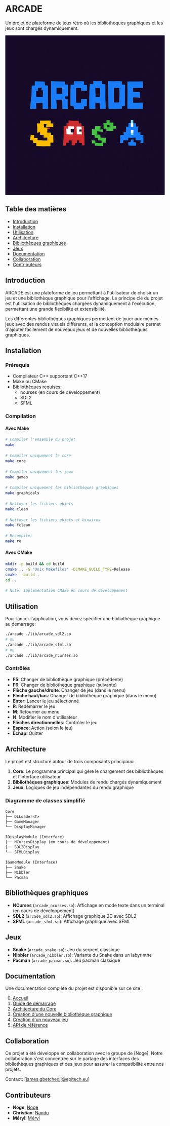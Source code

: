 # ARCADE

Un projet de plateforme de jeux rétro où les bibliothèques graphiques et les jeux sont chargés dynamiquement.

![Arcade Logo](doc/images/arcade_logo.png)

## Table des matières
- [Introduction](#introduction)
- [Installation](#installation)
- [Utilisation](#utilisation)
- [Architecture](#architecture)
- [Bibliothèques graphiques](#bibliothèques-graphiques)
- [Jeux](#jeux)
- [Documentation](#documentation)
- [Collaboration](#collaboration)
- [Contributeurs](#contributeurs)

## Introduction

ARCADE est une plateforme de jeu permettant à l'utilisateur de choisir un jeu et une bibliothèque graphique pour l'affichage. Le principe clé du projet est l'utilisation de bibliothèques chargées dynamiquement à l'exécution, permettant une grande flexibilité et extensibilité.

Les différentes bibliothèques graphiques permettent de jouer aux mêmes jeux avec des rendus visuels différents, et la conception modulaire permet d'ajouter facilement de nouveaux jeux et de nouvelles bibliothèques graphiques.

## Installation

### Prérequis
- Compilateur C++ supportant C++17
- Make ou CMake
- Bibliothèques requises:
  - ncurses (en cours de développement)
  - SDL2
  - SFML

### Compilation

#### Avec Make
```bash
# Compiler l'ensemble du projet
make

# Compiler uniquement le core
make core

# Compiler uniquement les jeux
make games

# Compiler uniquement les bibliothèques graphiques
make graphicals

# Nettoyer les fichiers objets
make clean

# Nettoyer les fichiers objets et binaires
make fclean

# Recompiler
make re
```

#### Avec CMake
```bash
mkdir -p build && cd build
cmake .. -G "Unix Makefiles" -DCMAKE_BUILD_TYPE=Release
cmake --build .
cd ..

# Note: Implémentation CMake en cours de développement
```

## Utilisation

Pour lancer l'application, vous devez spécifier une bibliothèque graphique au démarrage:

```bash
./arcade ./lib/arcade_sdl2.so
# ou
./arcade ./lib/arcade_sfml.so
# ou 
./arcade ./lib/arcade_ncurses.so
```

### Contrôles
- **F5**: Changer de bibliothèque graphique (précédente)
- **F6**: Changer de bibliothèque graphique (suivante)
- **Flèche gauche/droite**: Changer de jeu (dans le menu)
- **Flèche haut/bas**: Changer de bibliothèque graphique (dans le menu)
- **Enter**: Lancer le jeu sélectionné
- **R**: Redémarrer le jeu
- **M**: Retourner au menu
- **N**: Modifier le nom d'utilisateur
- **Flèches directionnelles**: Contrôler le jeu
- **Espace**: Action (selon le jeu)
- **Échap**: Quitter

## Architecture

Le projet est structuré autour de trois composants principaux:
1. **Core**: Le programme principal qui gère le chargement des bibliothèques et l'interface utilisateur
2. **Bibliothèques graphiques**: Modules de rendu chargés dynamiquement
3. **Jeux**: Logiques de jeu indépendantes du rendu graphique

### Diagramme de classes simplifié
```
Core
├── DLLoader<T>
├── GameManager
└── DisplayManager

IDisplayModule (Interface)
├── NCursesDisplay (en cours de développement)
├── SDL2Display
└── SFMLDisplay

IGameModule (Interface)
├── Snake
├── Nibbler
└── Pacman
```

## Bibliothèques graphiques

- **NCurses** (`arcade_ncurses.so`): Affichage en mode texte dans un terminal (en cours de développement)
- **SDL2** (`arcade_sdl2.so`): Affichage graphique 2D avec SDL2
- **SFML** (`arcade_sfml.so`): Affichage graphique avec SFML

## Jeux

- **Snake** (`arcade_snake.so`): Jeu du serpent classique
- **Nibbler** (`arcade_nibbler.so`): Variante du Snake dans un labyrinthe
- **Pacman** (`arcade_pacman.so`): Jeu pacman classique

## Documentation

Une documentation complète du projet est disponible sur ce site :

0. [Accueil](https://nogebeat.github.io/doc-arcade/)
1. [Guide de démarrage](https://nogebeat.github.io/doc-arcade/installation.html)
2. [Architecture du Core](https://nogebeat.github.io/doc-arcade/core-arch.html) 
3. [Création d'une nouvelle bibliothèque graphique](https://nogebeat.github.io/doc-arcade/graphics.html)
4. [Création d'un nouveau jeu](https://nogebeat.github.io/doc-arcade/games.html)
5. [API de référence](https://nogebeat.github.io/doc-arcade/api.html)

## Collaboration

Ce projet a été développé en collaboration avec le groupe de [Noge]. Notre collaboration s'est concentrée sur le partage des interfaces des bibliothèques graphiques et des jeux pour assurer la compatibilité entre nos projets.

Contact: [james.gbetchedji@epitech.eu]

## Contributeurs

- **Noge**: [Noge](https://github.com/nogebeat)
- **Christian**: [Nando](https://github.com/nandozinsou)
- **Méryl**: [Méryl](https://github.com/merryl)
